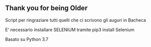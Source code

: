 ## Thank you for being Older

Script per ringraziare tutti quelli che ci scrivono gli auguri in Bacheca

E' necessario installare SELENIUM tramite pip3 install Selenium

Basato su Python 3.7
